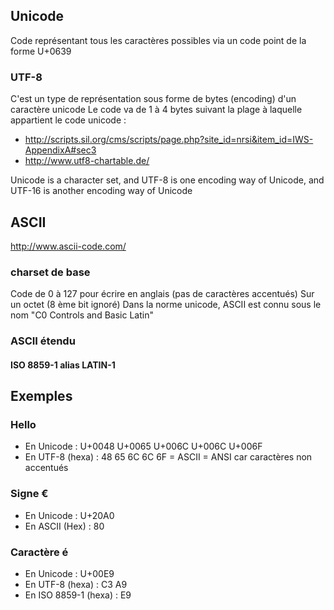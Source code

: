 ## Unicode
Code représentant tous les caractères possibles via un code point de la forme U+0639

### UTF-8
C'est un type de représentation sous forme de bytes (encoding) d'un caractère unicode
Le code va de 1 à 4 bytes suivant la plage à laquelle appartient le code unicode : 
- http://scripts.sil.org/cms/scripts/page.php?site_id=nrsi&item_id=IWS-AppendixA#sec3
- http://www.utf8-chartable.de/

Unicode is a character set, and UTF-8 is one encoding way of Unicode, and UTF-16 is another encoding way of Unicode

## ASCII
http://www.ascii-code.com/
### charset de base
Code de 0 à 127 pour écrire en anglais (pas de caractères accentués)
Sur un octet (8 ème bit ignoré)
Dans la norme unicode, ASCII est connu sous le nom "C0 Controls and Basic Latin"

### ASCII étendu
#### ISO 8859-1 alias LATIN-1

## Exemples 

### Hello
- En Unicode : U+0048 U+0065 U+006C U+006C U+006F
- En UTF-8 (hexa) : 48 65 6C 6C 6F = ASCII = ANSI car caractères non accentués

### Signe €
- En Unicode  : U+20A0
- En ASCII (Hex) : 80

### Caractère é
- En Unicode  : U+00E9
- En UTF-8 (hexa) : C3 A9
- En ISO 8859-1 (hexa) : E9
